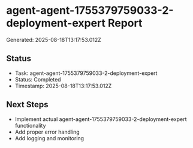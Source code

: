 # agent-agent-1755379759033-2-deployment-expert Report

Generated: 2025-08-18T13:17:53.012Z

## Status
- Task: agent-agent-1755379759033-2-deployment-expert
- Status: Completed
- Timestamp: 2025-08-18T13:17:53.012Z

## Next Steps
- Implement actual agent-agent-1755379759033-2-deployment-expert functionality
- Add proper error handling
- Add logging and monitoring
